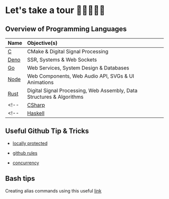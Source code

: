 # Let's take a tour 👨🏿‍💻👋🏿

## Overview of Programming Languages

|Name|Objective(s)|
|:----|:----|
|[C](https://github.com/hyphenclang)|CMake & Digital Signal Processing|
|[Deno](https://github.com/hyphendeno)|SSR, Systems & Web Sockets|
|[Go](https://github.com/hyphengolang)|Web Services, System Design & Databases|
|[Node](https://github.com/hyphenode)|Web Components, Web Audio API, SVGs & UI Animations|
|[Rust](https://github.com/hyphenrust)|Digital Signal Processing, Web Assembly, Data Structures & Algorithms|
<!-- |[CSharp](/organisation/c-sharp/.github/profile/README.md)|.NET & PowerShell| -->
<!-- |[Haskell](/organisation/haskell/.github/profile/README.md)|Parsing Data, Data Structures & Algorithms| -->

## Useful Github Tip & Tricks

- [locally protected](https://barker.codes/blog/branch-protection-in-visual-studio-code/)

- [github rules](https://www.youtube.com/watch?v=CNCE1gts2Yw)

- [concurrency](https://www.youtube.com/watch?v=PZ_A0QiLvz8)

## Bash tips

Creating alias commands using this useful [link](https://linuxize.com/post/how-to-create-bash-aliases/)

